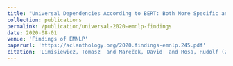 ```yaml
---
title: "Universal Dependencies According to BERT: Both More Specific and More General"
collection: publications
permalink: /publication/universal-2020-emnlp-findings
date: 2020-08-01
venue: 'Findings of EMNLP'
paperurl: 'https://aclanthology.org/2020.findings-emnlp.245.pdf'
citation: 'Limisiewicz, Tomasz  and Mareček, David  and Rosa, Rudolf (2020). &quot;Universal Dependencies According to BERT: Both More Specific and More General&quot; <i>EMNLP Findings 2020</i>.'
---
```

